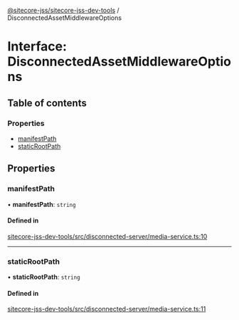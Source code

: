 [@sitecore-jss/sitecore-jss-dev-tools](../README.md) / DisconnectedAssetMiddlewareOptions

# Interface: DisconnectedAssetMiddlewareOptions

## Table of contents

### Properties

- [manifestPath](DisconnectedAssetMiddlewareOptions.md#manifestpath)
- [staticRootPath](DisconnectedAssetMiddlewareOptions.md#staticrootpath)

## Properties

### manifestPath

• **manifestPath**: `string`

#### Defined in

[sitecore-jss-dev-tools/src/disconnected-server/media-service.ts:10](https://github.com/Sitecore/jss/blob/27e39a81c/packages/sitecore-jss-dev-tools/src/disconnected-server/media-service.ts#L10)

___

### staticRootPath

• **staticRootPath**: `string`

#### Defined in

[sitecore-jss-dev-tools/src/disconnected-server/media-service.ts:11](https://github.com/Sitecore/jss/blob/27e39a81c/packages/sitecore-jss-dev-tools/src/disconnected-server/media-service.ts#L11)
